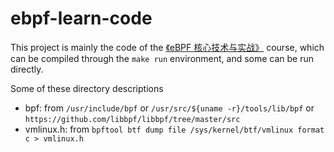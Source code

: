 # ebpf-learn-code

This project is mainly the code of the [《eBPF 核心技术与实战》](https://time.geekbang.org/column/intro/100104501) course, which can be compiled through the `make run` environment, and some can be run directly.

Some of these directory descriptions

- bpf: from `/usr/include/bpf` or `/usr/src/${uname -r}/tools/lib/bpf` or `https://github.com/libbpf/libbpf/tree/master/src`
- vmlinux.h: from `bpftool btf dump file /sys/kernel/btf/vmlinux format c > vmlinux.h`
